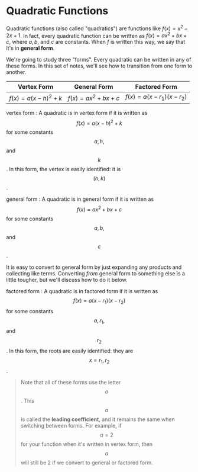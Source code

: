 # Quadratic Functions

Quadratic functions (also called "quadratics") are functions like $f(x) = x^2 - 2x + 1$.  In fact, every quadratic function can be written as $f(x) = ax^2 + bx + c$, where $a, b,$ and $c$ are constants.  When $f$ is written this way, we say that it's in **general form**.

We're going to study three "forms".  Every quadratic can be written in any of these forms.  In this set of notes, we'll see how to transition from one form to another.

| Vertex Form | General Form | Factored Form |
|:-----------:|:------------:|:-------------:|
| $f(x) = a(x - h)^2 + k$ | $f(x) = ax^2 + bx + c$ | $f(x) = a(x - r_1)(x - r_2)$ |

vertex form
: A quadratic is in vertex form if it is written as 
$$f(x) = a(x - h)^2 + k$$
for some constants $$a, h,$$ and $$k$$.  In this form, the vertex is easily identified: it is $$(h, k)$$.

general form
: A quadratic is in general form if it is written as $$f(x) = ax^2 + bx + c$$ for some constants $$a, b,$$ and $$c$$.

It is easy to convert *to* general form by just expanding any products and collecting like terms.  Converting *from* general form to something else is a little tougher, but we'll discuss how to do it below.

factored form
: A quadratic is in factored form if it is written as $$f(x) = a(x - r_1)(x - r_2)$$ for some constants $$a, r_1,$$ and $$r_2$$.  In this form, the roots are easily identified: they are $$x = r_1, r_2$$.

> Note that all of these forms use the letter $$a$$.  This $$a$$ is called the **leading coefficient**, and it remains the same when switching between forms.  For example, if $$a = 2$$ for your function when it's written in vertex form, then $$a$$ will still be 2 if we convert to general or factored form.
